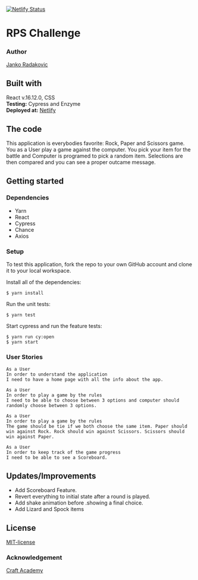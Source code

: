 [![Netlify Status](https://api.netlify.com/api/v1/badges/f1bef35b-d1b8-4065-bd3c-130e67fedb3d/deploy-status)](https://app.netlify.com/sites/rock-paper-scissors101/deploys)

# RPS Challenge
### Author   
[Janko Radakovic](https://github.com/MadFarmer101/Rock-Paper-Scissors)
## Built with  
React v.16.12.0, CSS   
**Testing:** Cypress and Enzyme  
**Deployed at:** [Netlify](https://rock-paper-scissors101.netlify.com/) 

## The code   
This application is everybodies favorite: Rock, Paper and Scissors game. You as a User play a game against the computer. You pick your item for the battle and Computer is programed to pick a random item. Selections are then compared and you can see a proper outcame message.

## Getting started
### Dependencies  
* Yarn
* React
* Cypress
* Chance
* Axios


### Setup   
To test this application, fork the repo to your own GitHub account and clone it to your local workspace. </br>

Install all of the dependencies:    
```
$ yarn install
```  
Run the unit tests:  
```
$ yarn test
```  
Start cypress and run the feature tests:  
```
$ yarn run cy:open
$ yarn start
```
### User Stories
```
As a User
In order to understand the application
I need to have a home page with all the info about the app.
```

```
As a User
In order to play a game by the rules
I need to be able to choose between 3 options and computer should randomly choose between 3 options. 
```

```
As a User
In order to play a game by the rules
The game should be tie if we both choose the same item. Paper should win against Rock. Rock should win against Scissors. Scissors should win against Paper. 
```

```
As a User
In order to keep track of the game progress
I need to be able to see a Scoreboard.
```

## Updates/Improvements   
- Add Scoreboard Feature.
- Revert everything to initial state after a round is played.
- Add shake animation before .showing a final choice.
- Add Lizard and Spock items 
## License  
[MIT-license](https://en.wikipedia.org/wiki/MIT_License)
### Acknowledgement  
[Craft Academy](https://craftacademy.se)  

